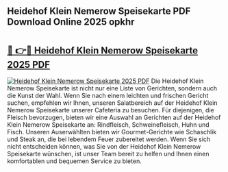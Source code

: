 ## Heidehof Klein Nemerow Speisekarte PDF Download Online 2025 opkhr

# <h2><a href="http://gc8cg7p.nevu.top/?p=Heidehof+Klein+Nemerow+Speisekarte">🔗 👉🔴 Heidehof Klein Nemerow Speisekarte 2025 PDF</a></h2>

[![Heidehof Klein Nemerow Speisekarte 2025 PDF](https://i.imgur.com/dBaPXMq.png)](http://gc8cg7p.nevu.top/?p=Heidehof+Klein+Nemerow+Speisekarte)
Die Heidehof Klein Nemerow Speisekarte ist nicht nur eine Liste von Gerichten, sondern auch die Kunst der Wahl. Wenn Sie nach einem leichten und frischen Gericht suchen, empfehlen wir Ihnen, unseren Salatbereich auf der Heidehof Klein Nemerow Speisekarte unserer Cafeteria zu besuchen. Für diejenigen, die Fleisch bevorzugen, bieten wir eine Auswahl an Gerichten auf der Heidehof Klein Nemerow Speisekarte an: Rindfleisch, Schweinefleisch, Huhn und Fisch. Unseren Auserwählten bieten wir Gourmet-Gerichte wie Schaschlik und Steak an, die bei lebendem Feuer zubereitet werden. Wenn Sie sich nicht entscheiden können, was Sie von der Heidehof Klein Nemerow Speisekarte wünschen, ist unser Team bereit zu helfen und Ihnen einen komfortablen und bequemen Service zu bieten.
